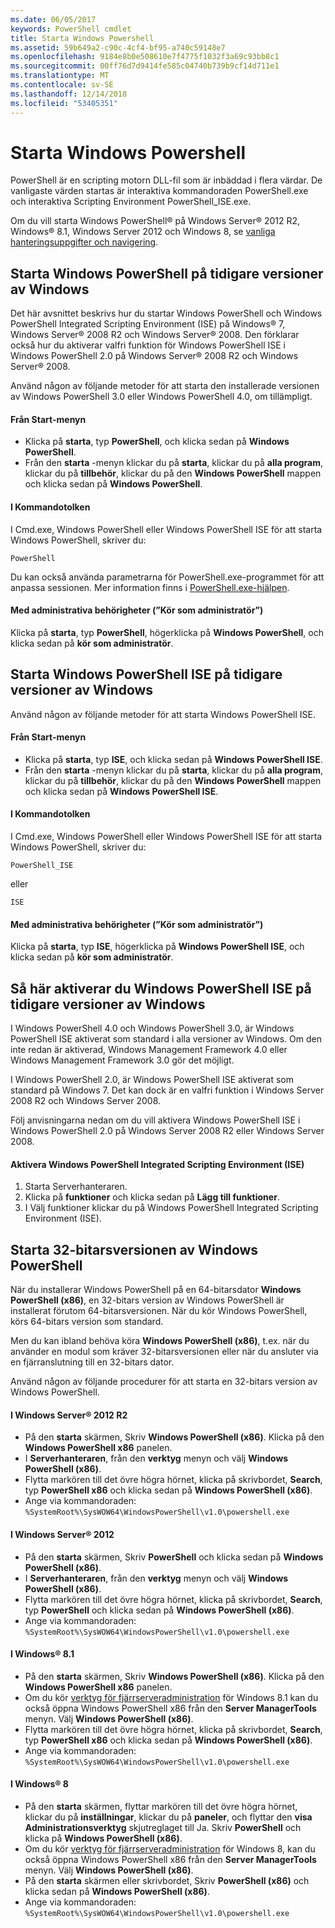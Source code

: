 ```yaml
---
ms.date: 06/05/2017
keywords: PowerShell cmdlet
title: Starta Windows Powershell
ms.assetid: 59b649a2-c90c-4cf4-bf95-a740c59148e7
ms.openlocfilehash: 9184e8b0e508610e7f4775f1032f3a69c93bb8c1
ms.sourcegitcommit: 00ff76d7d9414fe585c04740b739b9cf14d711e1
ms.translationtype: MT
ms.contentlocale: sv-SE
ms.lasthandoff: 12/14/2018
ms.locfileid: "53405351"
---
```

# <a name="starting-windows-powershell"></a>Starta Windows Powershell
PowerShell är en scripting motorn DLL-fil som är inbäddad i flera värdar.  De vanligaste värden startas är interaktiva kommandoraden PowerShell.exe och interaktiva Scripting Environment PowerShell_ISE.exe.

Om du vill starta Windows PowerShell® på Windows Server® 2012 R2, Windows® 8.1, Windows Server 2012 och Windows 8, se [vanliga hanteringsuppgifter och navigering](https://technet.microsoft.com/library/hh831491.aspx).

## <a name="how-to-start-windows-powershell-on-earlier-versions-of-windows"></a>Starta Windows PowerShell på tidigare versioner av Windows

Det här avsnittet beskrivs hur du startar Windows PowerShell och Windows PowerShell Integrated Scripting Environment (ISE) på Windows® 7, Windows Server® 2008 R2 och Windows Server® 2008. Den förklarar också hur du aktiverar valfri funktion för Windows PowerShell ISE i Windows PowerShell 2.0 på Windows Server® 2008 R2 och Windows Server® 2008.

Använd någon av följande metoder för att starta den installerade versionen av Windows PowerShell 3.0 eller Windows PowerShell 4.0, om tillämpligt.

#### <a name="from-the-start-menu"></a>Från Start-menyn

- Klicka på **starta**, typ **PowerShell**, och klicka sedan på **Windows PowerShell**.
- Från den **starta** -menyn klickar du på **starta**, klickar du på **alla program**, klickar du på **tillbehör**, klickar du på den **Windows PowerShell**  mappen och klicka sedan på **Windows PowerShell**.

#### <a name="at-the-command-prompt"></a>I Kommandotolken

I Cmd.exe, Windows PowerShell eller Windows PowerShell ISE för att starta Windows PowerShell, skriver du:

```
PowerShell
```

Du kan också använda parametrarna för PowerShell.exe-programmet för att anpassa sessionen. Mer information finns i [PowerShell.exe-hjälpen](../core-powershell/console/PowerShell.exe-Command-Line-Help.md).

#### <a name="with-administrative-privileges-run-as-administrator"></a>Med administrativa behörigheter (”Kör som administratör”)

Klicka på **starta**, typ **PowerShell**, högerklicka på **Windows PowerShell**, och klicka sedan på **kör som administratör**.

## <a name="how-to-start-windows-powershell-ise-on-earlier-releases-of-windows"></a>Starta Windows PowerShell ISE på tidigare versioner av Windows

Använd någon av följande metoder för att starta Windows PowerShell ISE.

#### <a name="from-the-start-menu"></a>Från Start-menyn

- Klicka på **starta**, typ **ISE**, och klicka sedan på **Windows PowerShell ISE**.
- Från den **starta** -menyn klickar du på **starta**, klickar du på **alla program**, klickar du på **tillbehör**, klickar du på den **Windows PowerShell**  mappen och klicka sedan på **Windows PowerShell ISE**.

#### <a name="at-the-command-prompt"></a>I Kommandotolken

I Cmd.exe, Windows PowerShell eller Windows PowerShell ISE för att starta Windows PowerShell, skriver du:

```
PowerShell_ISE
```

eller

```
ISE
```

#### <a name="with-administrative-privileges-run-as-administrator"></a>Med administrativa behörigheter (”Kör som administratör”)

Klicka på **starta**, typ **ISE**, högerklicka på **Windows PowerShell ISE**, och klicka sedan på **kör som administratör**.

## <a name="how-to-enable-windows-powershell-ise-on-earlier-releases-of-windows"></a>Så här aktiverar du Windows PowerShell ISE på tidigare versioner av Windows

I Windows PowerShell 4.0 och Windows PowerShell 3.0, är Windows PowerShell ISE aktiverat som standard i alla versioner av Windows. Om den inte redan är aktiverad, Windows Management Framework 4.0 eller Windows Management Framework 3.0 gör det möjligt.

I Windows PowerShell 2.0, är Windows PowerShell ISE aktiverat som standard på Windows 7. Det kan dock är en valfri funktion i Windows Server 2008 R2 och Windows Server 2008.

Följ anvisningarna nedan om du vill aktivera Windows PowerShell ISE i Windows PowerShell 2.0 på Windows Server 2008 R2 eller Windows Server 2008.

#### <a name="to-enable-windows-powershell-integrated-scripting-environment-ise"></a>Aktivera Windows PowerShell Integrated Scripting Environment (ISE)

1. Starta Serverhanteraren.
2. Klicka på **funktioner** och klicka sedan på **Lägg till funktioner**.
3. I Välj funktioner klickar du på Windows PowerShell Integrated Scripting Environment (ISE).

## <a name="starting-the-32-bit-version-of-windows-powershell"></a>Starta 32-bitarsversionen av Windows PowerShell

När du installerar Windows PowerShell på en 64-bitarsdator **Windows PowerShell (x86)**, en 32-bitars version av Windows PowerShell är installerat förutom 64-bitarsversionen. När du kör Windows PowerShell, körs 64-bitars version som standard.

Men du kan ibland behöva köra **Windows PowerShell (x86)**, t.ex. när du använder en modul som kräver 32-bitarsversionen eller när du ansluter via en fjärranslutning till en 32-bitars dator.

Använd någon av följande procedurer för att starta en 32-bitars version av Windows PowerShell.

#### <a name="in-windows-server-2012-r2"></a>I Windows Server® 2012 R2

- På den **starta** skärmen, Skriv **Windows PowerShell (x86)**. Klicka på den **Windows PowerShell x86** panelen.
- I **Serverhanteraren**, från den **verktyg** menyn och välj **Windows PowerShell (x86)**.
- Flytta markören till det övre högra hörnet, klicka på skrivbordet, **Search**, typ **PowerShell x86** och klicka sedan på **Windows PowerShell (x86)**.
- Ange via kommandoraden: `%SystemRoot%\SysWOW64\WindowsPowerShell\v1.0\powershell.exe`

#### <a name="in-windows-server-2012"></a>I Windows Server® 2012

- På den **starta** skärmen, Skriv **PowerShell** och klicka sedan på **Windows PowerShell (x86)**.
- I **Serverhanteraren**, från den **verktyg** menyn och välj **Windows PowerShell (x86)**.
- Flytta markören till det övre högra hörnet, klicka på skrivbordet, **Search**, typ **PowerShell** och klicka sedan på **Windows PowerShell (x86)**.
- Ange via kommandoraden: `%SystemRoot%\SysWOW64\WindowsPowerShell\v1.0\powershell.exe`

#### <a name="in-windows-81"></a>I Windows® 8.1

- På den **starta** skärmen, Skriv **Windows PowerShell (x86)**. Klicka på den **Windows PowerShell x86** panelen.
- Om du kör [verktyg för fjärrserveradministration](https://go.microsoft.com/fwlink/?LinkID=304145) för Windows 8.1 kan du också öppna Windows PowerShell x86 från den **Server ManagerTools** menyn.
  Välj **Windows PowerShell (x86)**.
- Flytta markören till det övre högra hörnet, klicka på skrivbordet, **Search**, typ **PowerShell x86** och klicka sedan på **Windows PowerShell (x86)**.
- Ange via kommandoraden: `%SystemRoot%\SysWOW64\WindowsPowerShell\v1.0\powershell.exe`

#### <a name="in-windows-8"></a>I Windows® 8

- På den **starta** skärmen, flyttar markören till det övre högra hörnet, klickar du på **inställningar**, klickar du på **paneler**, och flyttar den **visa Administrationsverktyg** skjutreglaget till Ja. Skriv **PowerShell** och klicka på **Windows PowerShell (x86)**.
- Om du kör [verktyg för fjärrserveradministration](https://www.microsoft.com/download/details.aspx?id=28972) för Windows 8, kan du också öppna Windows PowerShell x86 från den **Server ManagerTools** menyn. Välj **Windows PowerShell (x86)**.
- På den **starta** skärmen eller skrivbordet, Skriv **PowerShell (x86)** och klicka sedan på **Windows PowerShell (x86)**.
- Ange via kommandoraden: `%SystemRoot%\SysWOW64\WindowsPowerShell\v1.0\powershell.exe`